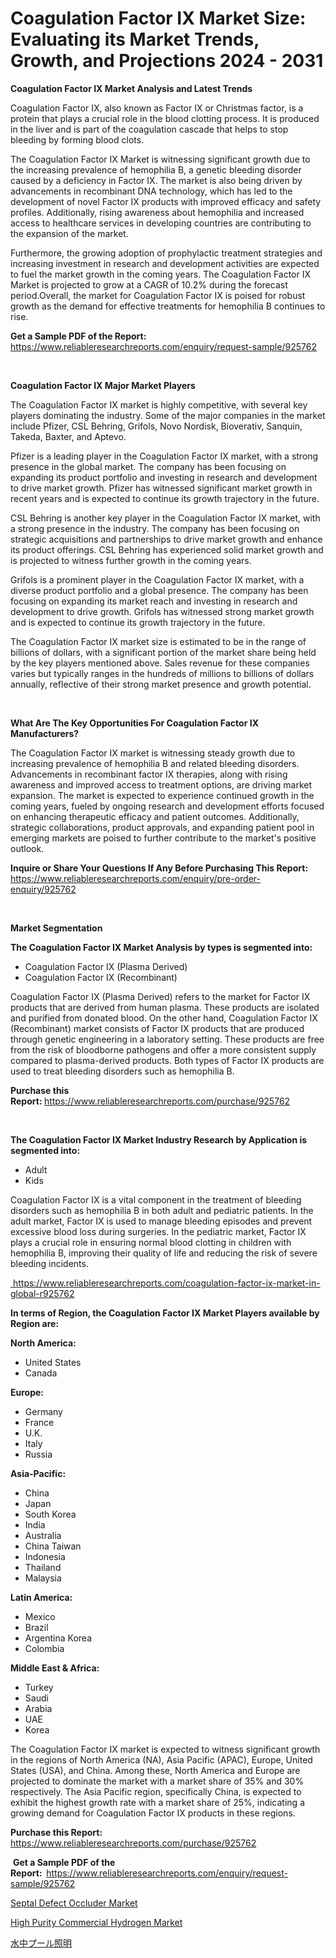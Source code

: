 <p><h1>Coagulation Factor IX Market Size: Evaluating its Market Trends, Growth, and Projections 2024 - 2031</h1></p><p><strong>Coagulation Factor IX Market Analysis and Latest Trends</strong></p>
<p><p>Coagulation Factor IX, also known as Factor IX or Christmas factor, is a protein that plays a crucial role in the blood clotting process. It is produced in the liver and is part of the coagulation cascade that helps to stop bleeding by forming blood clots.</p><p>The Coagulation Factor IX Market is witnessing significant growth due to the increasing prevalence of hemophilia B, a genetic bleeding disorder caused by a deficiency in Factor IX. The market is also being driven by advancements in recombinant DNA technology, which has led to the development of novel Factor IX products with improved efficacy and safety profiles. Additionally, rising awareness about hemophilia and increased access to healthcare services in developing countries are contributing to the expansion of the market.</p><p>Furthermore, the growing adoption of prophylactic treatment strategies and increasing investment in research and development activities are expected to fuel the market growth in the coming years. The Coagulation Factor IX Market is projected to grow at a CAGR of 10.2% during the forecast period.Overall, the market for Coagulation Factor IX is poised for robust growth as the demand for effective treatments for hemophilia B continues to rise.</p></p>
<p><strong>Get a Sample PDF of the Report:&nbsp;</strong> <a href="https://www.reliableresearchreports.com/enquiry/request-sample/925762">https://www.reliableresearchreports.com/enquiry/request-sample/925762</a></p>
<p>&nbsp;</p>
<p><strong>Coagulation Factor IX Major Market Players</strong></p>
<p><p>The Coagulation Factor IX market is highly competitive, with several key players dominating the industry. Some of the major companies in the market include Pfizer, CSL Behring, Grifols, Novo Nordisk, Bioverativ, Sanquin, Takeda, Baxter, and Aptevo.</p><p>Pfizer is a leading player in the Coagulation Factor IX market, with a strong presence in the global market. The company has been focusing on expanding its product portfolio and investing in research and development to drive market growth. Pfizer has witnessed significant market growth in recent years and is expected to continue its growth trajectory in the future.</p><p>CSL Behring is another key player in the Coagulation Factor IX market, with a strong presence in the industry. The company has been focusing on strategic acquisitions and partnerships to drive market growth and enhance its product offerings. CSL Behring has experienced solid market growth and is projected to witness further growth in the coming years.</p><p>Grifols is a prominent player in the Coagulation Factor IX market, with a diverse product portfolio and a global presence. The company has been focusing on expanding its market reach and investing in research and development to drive growth. Grifols has witnessed strong market growth and is expected to continue its growth trajectory in the future.</p><p>The Coagulation Factor IX market size is estimated to be in the range of billions of dollars, with a significant portion of the market share being held by the key players mentioned above. Sales revenue for these companies varies but typically ranges in the hundreds of millions to billions of dollars annually, reflective of their strong market presence and growth potential.</p></p>
<p>&nbsp;</p>
<p><strong>What Are The Key Opportunities For Coagulation Factor IX Manufacturers?</strong></p>
<p><p>The Coagulation Factor IX market is witnessing steady growth due to increasing prevalence of hemophilia B and related bleeding disorders. Advancements in recombinant factor IX therapies, along with rising awareness and improved access to treatment options, are driving market expansion. The market is expected to experience continued growth in the coming years, fueled by ongoing research and development efforts focused on enhancing therapeutic efficacy and patient outcomes. Additionally, strategic collaborations, product approvals, and expanding patient pool in emerging markets are poised to further contribute to the market's positive outlook.</p></p>
<p><strong>Inquire or Share Your Questions If Any Before Purchasing This Report:</strong> <a href="https://www.reliableresearchreports.com/enquiry/pre-order-enquiry/925762">https://www.reliableresearchreports.com/enquiry/pre-order-enquiry/925762</a></p>
<p>&nbsp;</p>
<p><strong>Market Segmentation</strong></p>
<p><strong>The Coagulation Factor IX Market Analysis by types is segmented into:</strong></p>
<p><ul><li>Coagulation Factor IX (Plasma Derived)</li><li>Coagulation Factor IX (Recombinant)</li></ul></p>
<p><p>Coagulation Factor IX (Plasma Derived) refers to the market for Factor IX products that are derived from human plasma. These products are isolated and purified from donated blood. On the other hand, Coagulation Factor IX (Recombinant) market consists of Factor IX products that are produced through genetic engineering in a laboratory setting. These products are free from the risk of bloodborne pathogens and offer a more consistent supply compared to plasma-derived products. Both types of Factor IX products are used to treat bleeding disorders such as hemophilia B.</p></p>
<p><strong>Purchase this Report:&nbsp;</strong><a href="https://www.reliableresearchreports.com/purchase/925762">https://www.reliableresearchreports.com/purchase/925762</a></p>
<p>&nbsp;</p>
<p><strong>The Coagulation Factor IX Market Industry Research by Application is segmented into:</strong></p>
<p><ul><li>Adult</li><li>Kids</li></ul></p>
<p><p>Coagulation Factor IX is a vital component in the treatment of bleeding disorders such as hemophilia B in both adult and pediatric patients. In the adult market, Factor IX is used to manage bleeding episodes and prevent excessive blood loss during surgeries. In the pediatric market, Factor IX plays a crucial role in ensuring normal blood clotting in children with hemophilia B, improving their quality of life and reducing the risk of severe bleeding incidents.</p></p>
<p><a href="https://www.reliableresearchreports.com/coagulation-factor-ix-market-in-global-r925762">&nbsp;https://www.reliableresearchreports.com/coagulation-factor-ix-market-in-global-r925762</a></p>
<p><strong>In terms of Region, the Coagulation Factor IX Market Players available by Region are:</strong></p>
<p>
    <p> <strong> North America: </strong>
        <ul>
            <li>United States</li>
            <li>Canada</li>
        </ul>
        </p> 
    <p> <strong> Europe: </strong>
        <ul>
            <li>Germany</li>
            <li>France</li>
            <li>U.K.</li>
            <li>Italy</li>
            <li>Russia</li>
        </ul>
        </p> 
    <p> <strong> Asia-Pacific: </strong>
        <ul>
            <li>China</li>
            <li>Japan</li>
            <li>South Korea</li>
            <li>India</li>
            <li>Australia</li>
            <li>China Taiwan</li>
            <li>Indonesia</li>
            <li>Thailand</li>
            <li>Malaysia</li>
        </ul>
        </p> 
    <p> <strong> Latin America: </strong>
        <ul>
            <li>Mexico</li>
            <li>Brazil</li>
            <li>Argentina Korea</li>
            <li>Colombia</li>
        </ul>
        </p> 
    <p> <strong> Middle East & Africa: </strong>
        <ul>
            <li>Turkey</li>
            <li>Saudi</li>
            <li>Arabia</li>
            <li>UAE</li>
            <li>Korea</li>
        </ul>
    </p>
    </p>
<p><p>The Coagulation Factor IX market is expected to witness significant growth in the regions of North America (NA), Asia Pacific (APAC), Europe, United States (USA), and China. Among these, North America and Europe are projected to dominate the market with a market share of 35% and 30% respectively. The Asia Pacific region, specifically China, is expected to exhibit the highest growth rate with a market share of 25%, indicating a growing demand for Coagulation Factor IX products in these regions.</p></p>
<p><strong>Purchase this Report: </strong><a href="https://www.reliableresearchreports.com/purchase/925762">https://www.reliableresearchreports.com/purchase/925762</a></p>
<p>&nbsp;<strong>Get a Sample PDF of the Report:&nbsp;&nbsp;</strong><a href="https://www.reliableresearchreports.com/enquiry/request-sample/925762">https://www.reliableresearchreports.com/enquiry/request-sample/925762</a></p>
<p><strong></strong></p>
<p><p><a href="https://view.publitas.com/reportprime-1/septal-defect-occluder-market-comprehensive-assessment-by-type-application-and-geography/">Septal Defect Occluder Market</a></p><p><a href="https://issuu.com/reportprime-2/docs/high-purity-commercial-hydrogen-market-size-2030.p">High Purity Commercial Hydrogen Market</a></p><p><a href="https://github.com/pepo3k/Market-Research-Report-List-1/blob/main/261294358579.md">水中プール照明</a></p></p>